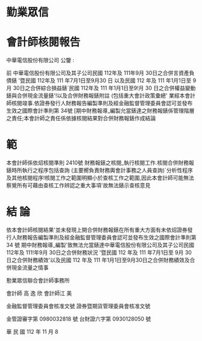 # 勤業眾信

# 會計師核閱報告

中華電信股份有限公司 公鑒 :

前 中華電信股份有限公司及其子公司民國 112年及 111年9月 30日之合併言資產負債錶 '暨民國 112年及 111 年7月1日至9月30 日 以及民國 112 年及 111 年1月1日至 9 月 30日之合併綜合損益錶`民國 112年及 111 年1月1日至9!月 30 日之合併權益變動錶與合併現金流量錶'!以及合併財務報錶附註 (包括重大會計政策彙總' 業經本會計師核閱竣事.依證券發行人財務報告編製準則及經金融監督管理委員會認可並發布生效之國際會計準則第 34號 [期中財務報導_編製允當錶達之財務報錶係管理階層之責任;本會計師之責任係依據核閱結果對合併財務報錶作成結論

# 範

本會計師係依炤核閱準則 2410號 財務報錶之核閱_執行核閱工作.核閱合併財務報錶時所執行之程序包括查詢 (主要嚮負責財務輿會計事務之人員查詢)`分析性程序及其他核閱程序!核閱工作之範圍明顯小於查核工作之範圍,因此本會計師可能無法察覺所有可藉由查核工作辨認之重大事項'故無法錶示查核意見

# 結 論

依本會計師核閱結果'並未發現上開合併財務報錶在所有重大方面有未依炤證券發行人財務報告編製準則及經金融監督管理委員會認可並發布生效之國際會計準則第 34 號 期中財務報導_編製'致無法允當錶達中華電信股份有限公司及其子公司民國 112年及 111!年9月 30日之合併財務狀況 '暨民國 112 年及 111 年7月1日至 9月 30日之合併財務績效'以及民國 112 年及 111 年1月1日至9月30日之合併財務績效及合併現金流量之情事

懃業眾信聯合會計師事務所

會計師 高 逸 欣 會計師江 美

金融監督管理委員會核准文號 證券暨期貨管理委員會核准文號

金管證審字第 0980032818 號 台財證六字第 0930128050 號

華 民 國 112 年 11 月 8